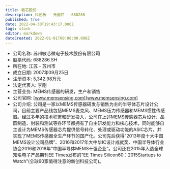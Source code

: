 ```yaml
---
title: 敏芯股份
description: 科创板 - 元器件 - 688286
published: true
date: 2022-04-30T19:43:17.000Z
tags: stock
editor: markdown
dateCreated: 2022-01-01T00:00:00.000Z
---
```


- 公司名称: 苏州敏芯微电子技术股份有限公司
- 股票代码: 688286.SH
- 所在地: 江苏 - 苏州市
- 成立日期: 2007年09月25日
- 注册资本: 5,342.98万元
- 法定代表人: 李刚
- 主营业务: MEMS传感器的研发，生产和销售
- 公司官网: [www.memsensing.com](www.memsensing.com)
- 公司介绍: 公司是一家以MEMS传感器研发与销售为主的半导体芯片设计公司，目前主要产品线包括MEMS麦克风、MEMS压力传感器和MEMS惯性传感器。经过多年的技术积累和研发投入，公司在上述MEMS传感器芯片设计、晶圆制造、封装和测试等各环节都拥有了自主研发能力和核心技术，同时能够自主设计为MEMS传感器芯片提供信号转化、处理或驱动功能的ASIC芯片，并实现了MEMS传感器全生产环节的国产化。公司先后获得“2013年度十大中国MEMS设计公司品牌”、2016和2017年大中华IC设计成就奖、中国半导体行业协会2016和2018年“中国半导体MEMS十强企业”。公司还在2015年入选全球知名电子产品期刊EE Times发布的“EE Times Silicon60：2015Startups to Watch”(全球60家值得注意的新创科技公司)。


